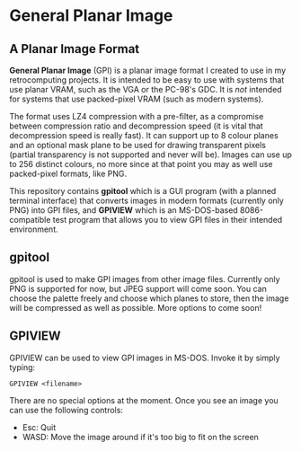 # General Planar Image

## A Planar Image Format

**General Planar Image** (GPI) is a planar image format I created to use in my retrocomputing projects. It is intended to be easy to use with systems that use planar VRAM, such as the VGA or the PC-98's GDC. It is *not* intended for systems that use packed-pixel VRAM (such as modern systems).

The format uses LZ4 compression with a pre-filter, as a compromise between compression ratio and decompression speed (it is vital that decompression speed is really fast). It can support up to 8 colour planes and an optional mask plane to be used for drawing transparent pixels (partial transparency is not supported and never will be). Images can use up to 256 distinct colours, no more since at that point you may as well use packed-pixel formats, like PNG.

This repository contains **gpitool** which is a GUI program (with a planned terminal interface) that converts images in modern formats (currently only PNG) into GPI files, and **GPIVIEW** which is an MS-DOS-based 8086-compatible test program that allows you to view GPI files in their intended environment.

## gpitool

gpitool is used to make GPI images from other image files. Currently only PNG is supported for now, but JPEG support will come soon. You can choose the palette freely and choose which planes to store, then the image will be compressed as well as possible. More options to come soon!

## GPIVIEW

GPIVIEW can be used to view GPI images in MS-DOS. Invoke it by simply typing:

```
GPIVIEW <filename>
```

There are no special options at the moment. Once you see an image you can use the following controls:

- Esc: Quit
- WASD: Move the image around if it's too big to fit on the screen
